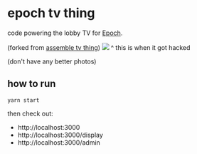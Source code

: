 # epoch tv thing

code powering the lobby TV for [Epoch](https://epoch.hackclub.com).

(forked from [assemble tv thing](https://github.com/hackclub/assemble-tv-thing))
![](https://cloud-jmau183zw-hack-club-bot.vercel.app/0img_20220805_193418891.jpg)
^ this is when it got hacked

(don't have any better photos)

## how to run

```
yarn start
```

then check out:

- http://localhost:3000
- http://localhost:3000/display
- http://localhost:3000/admin
